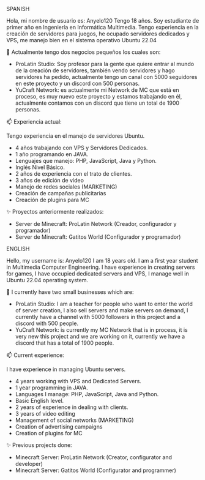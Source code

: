 SPANISH

Hola, mi nombre de usuario es: Anyelo120 Tengo 18 años.
Soy estudiante de primer año en Ingeniería en Informática Multimedia.
Tengo experiencia en la creación de servidores para juegos, he ocupado servidores dedicados y VPS, me manejo bien en el sistema operativo Ubuntu 22.04

👋 Actualmente tengo dos negocios pequeños los cuales son:

- ProLatin Studio: Soy profesor para la gente que quiere entrar al mundo de la creación de servidores, también vendo servidores y hago servidores ha pedido, actualmente tengo un canal con 5000 seguidores en este proyecto y un discord con 500 personas.
- YuCraft Network: es actualmente mi Network de MC que está en proceso, es muy nuevo este proyecto y estamos trabajando en él, actualmente contamos con un discord que tiene un total de 1900 personas.

📫 Experiencia actual:

Tengo experiencia en el manejo de servidores Ubuntu.
- 4 años trabajando con VPS y Servidores Dedicados.
- 1 año programando en JAVA.
- Lenguajes que manejo: PHP, JavaScript, Java y Python.
- Inglés Nivel Básico.
- 2 años de experiencia con el trato de clientes.
- 3 años de edición de video
- Manejo de redes sociales (MARKETING)
- Creación de campañas publicitarias
- Creación de plugins para MC

✨ Proyectos anteriormente realizados: 
- Server de Minecraft: ProLatin Network (Creador, configurador y programador) 
- Server de Minecraft: Gatitos World (Configurador y programador)

ENGLISH

Hello, my username is: Anyelo120 I am 18 years old.
I am a first year student in Multimedia Computer Engineering.
I have experience in creating servers for games, I have occupied dedicated servers and VPS, I manage well in Ubuntu 22.04 operating system.

👋 I currently have two small businesses which are:

- ProLatin Studio: I am a teacher for people who want to enter the world of server creation, I also sell servers and make servers on demand, I currently have a channel with 5000 followers in this project and a discord with 500 people.
- YuCraft Network: is currently my MC Network that is in process, it is very new this project and we are working on it, currently we have a discord that has a total of 1900 people.

📫 Current experience:

I have experience in managing Ubuntu servers.
- 4 years working with VPS and Dedicated Servers.
- 1 year programming in JAVA.
- Languages I manage: PHP, JavaScript, Java and Python.
- Basic English level.
- 2 years of experience in dealing with clients.
- 3 years of video editing
- Management of social networks (MARKETING)
- Creation of advertising campaigns
- Creation of plugins for MC

✨ Previous projects done: 
- Minecraft Server: ProLatin Network (Creator, configurator and developer) 
- Minecraft Server: Gatitos World (Configurator and programmer)
